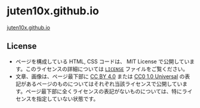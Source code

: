 # juten10x.github.io
[juten10x.github.io](https://juten10x.github.io)

## License
* ページを構成している HTML, CSS コードは、 MIT License で公開しています。このライセンスの詳細については [`LICENSE`](https://github.com/juten10x/juten10x.github.io/blob/main/LICENSE) ファイルをご覧ください。
* 文章、画像は、ページ最下部に [CC BY 4.0](https://creativecommons.org/licenses/by/4.0/) または [CC0 1.0 Universal](https://creativecommons.org/publicdomain/zero/1.0/) の表記があるページのものについてはそれぞれ当該ライセンスで公開しています。ページ最下部に全くライセンスの表記がないものについては、特にライセンスを指定していない状態です。


